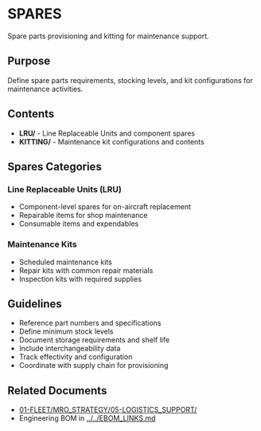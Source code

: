 # SPARES

Spare parts provisioning and kitting for maintenance support.

## Purpose

Define spare parts requirements, stocking levels, and kit configurations for maintenance activities.

## Contents

- **LRU/** - Line Replaceable Units and component spares
- **KITTING/** - Maintenance kit configurations and contents

## Spares Categories

### Line Replaceable Units (LRU)
- Component-level spares for on-aircraft replacement
- Repairable items for shop maintenance
- Consumable items and expendables

### Maintenance Kits
- Scheduled maintenance kits
- Repair kits with common repair materials
- Inspection kits with required supplies

## Guidelines

- Reference part numbers and specifications
- Define minimum stock levels
- Document storage requirements and shelf life
- Include interchangeability data
- Track effectivity and configuration
- Coordinate with supply chain for provisioning

## Related Documents

- [01-FLEET/MRO_STRATEGY/05-LOGISTICS_SUPPORT/](../../../../../../../../../../01-FLEET/MRO_STRATEGY/05-LOGISTICS_SUPPORT/)
- Engineering BOM in [../../EBOM_LINKS.md](../../EBOM_LINKS.md)

